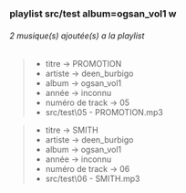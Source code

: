 ### playlist src/test album=ogsan\_vol1 w
###### 2 musique\(s\) ajoutée\(s\) a la playlist

>
>   * titre \-> PROMOTION
>   * artiste \-> deen\_burbigo
>   * album \-> ogsan\_vol1
>   * année \-> inconnu
>   * numéro de track \-> 05
>   * src/test\\05 \- PROMOTION\.mp3


>
>   * titre \-> SMITH
>   * artiste \-> deen\_burbigo
>   * album \-> ogsan\_vol1
>   * année \-> inconnu
>   * numéro de track \-> 06
>   * src/test\\06 \- SMITH\.mp3

